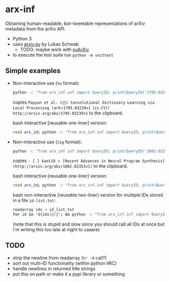 # arx-inf

Obtaining human-readable, bot-tweetable representations of arXiv metadata from the arXiv API.

- Python 3
- uses [arxiv.py](https://pypi.python.org/pypi/arxiv) by Lukas Schwab
  - TODO: maybe work with [pyArXiv](https://github.com/devArtoria/pyArXiv)
- to execute the test suite run `python -m unittest`

## Simple examples

- Non-interactive use (`tw` format):

  ```sh
  python -c "from arx_inf.inf import QueryID; print(QueryID('1705.03239', to='tw'))" | xclip -sel clip
  ```

  copies `Papyan et al. (⑰) Convolutional Dictionary Learning via Local Processing (arX⠶1705.03239v1［cs.CV］) http://arxiv.org/abs/1705.03239v1` to the clipboard.

  bash interactive [reusable one-liner] version:

  ```sh
  read arx_id; python -c "from arx_inf.inf import QueryID; print(QueryID('$arx_id'))" | xclip -sel clip
  ```

- Non-interactive use (`log` format):
  
  ```sh
  python -c "from arx_inf.inf import QueryID; print(QueryID('1802.02353', to='log'))" | xclip -sel clip
  ```

  copies `- [ ] kant18 ⠶ [Recent Advances in Neural Program Synthesis](http://arxiv.org/abs/1802.02353v1)` to the clipboard.

  bash interactive [reusable one-liner] version:

  ```sh
  read arx_id; python -c "from arx_inf.inf import QueryID; print(QueryID('$arx_id', to='log'))" | xclip -sel clip
  ```
  
  bash non-interactive [reusable two-liner] version for multiple IDs stored in a file `id-list.txt`:
  
  ```sh
  readarray ids < id_list.txt
  for id in "${ids[@]}"; do python -c "from arx_inf.inf import QueryID; print(QueryID('''$id''', to='log'))"; done
  ```
  
  (note that this is stupid and slow since you should call all IDs at once but I'm writing this too late at night to caaare)

## TODO

- strip the newline from readarray (`tr -d` call?)
- sort out multi-ID functionality (within python IIRC)
- handle newlines in returned title strings
- put this on path or make it a pypi library or something
